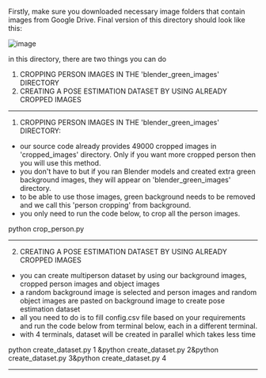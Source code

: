 Firstly, make sure you downloaded necessary image folders that contain images from Google Drive. Final version of this directory should look like this:

![image](https://user-images.githubusercontent.com/63475020/163531339-2e67220b-27fe-40ae-a323-c82c349d6dcd.png)


in this directory, there are two things you can do

1. CROPPING PERSON IMAGES IN THE 'blender_green_images' DIRECTORY
2. CREATING A POSE ESTIMATION DATASET BY USING ALREADY CROPPED IMAGES

-------------------------------------------------------------------------
1. CROPPING PERSON IMAGES IN THE 'blender_green_images' DIRECTORY:
-	our source code already provides 49000 cropped images in 'cropped_images' directory. Only if you want more cropped person then you will use this method.
-	you don't have to but if you ran Blender models and created extra green background images, they will appear on 'blender_green_images' directory.
-	to be able to use those images, green background needs to be removed and we call this 'person cropping' from background.
-	you only need to run the code below, to crop all the person images.

python crop_person.py

-----------------------------------------------------------------------
2. CREATING A POSE ESTIMATION DATASET BY USING ALREADY CROPPED IMAGES
-	you can create multiperson dataset by using our background images, cropped person images and object images
-	a random background image is selected and person images and random object images are pasted on background image to create pose estimation dataset
-	all you need to do is to fill config.csv file based on your requirements and run the code below from terminal below, each in a different terminal.
-	with 4 terminals, dataset will be created in parallel which takes less time

python create_dataset.py 1 &python create_dataset.py 2&python create_dataset.py 3&python create_dataset.py 4

-----------------------------------------------------------------------
